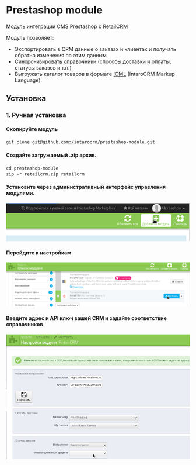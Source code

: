 Prestashop module
=================

Модуль интеграции CMS Prestashop c [RetailCRM](http://www.retailcrm.com)

Модуль позволяет:

* Экспортировать в CRM данные о заказах и клиентах и получать обратно изменения по этим данным
* Синхронизировать справочники (способы доставки и оплаты, статусы заказов и т.п.)
* Выгружать каталог товаров в формате [ICML](http://retailcrm.ru/docs/Разработчики/ФорматICML) (IntaroCRM Markup Language)

Установка
-------------

### 1. Ручная установка


#### Скопируйте модуль
```
git clone git@github.com:/intarocrm/prestashop-module.git
```

#### Создайте загружаемый .zip архив.
```
cd prestashop-module
zip -r retailcrm.zip retailcrm
```

#### Установите через административный интерфейс управления модулями.

![Установка модуля](/docs/images/add.png)

#### Перейдите к настройкам

![Настройка модуля](/docs/images/setup.png)

#### Введите адрес и API ключ вашей CRM и задайте соответствие справочников

![Справочники](/docs/images/ref.png)


